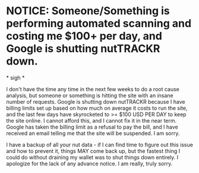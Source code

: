 # NOTICE: Someone/Something is performing automated scanning and costing me $100+ per day, and Google is shutting nutTRACKR down.

\* sigh *

I don't have the time any time in the next few weeks to do a root cause analysis, but someone or something is hitting the site with an insane number of requests. Google is shutting down nutTRACKR because I have billing limits set up based on how much on average it costs to run the site, and the last few days have skyrocketed to >= $100 USD PER DAY to keep the site online. I cannot afford this, and I cannot fix it in the near term. Google has taken the billing limit as a refusal to pay the bill, and I have received an email telling me that the site will be suspended. I am sorry. 

I have a backup of all your nut data - if I can find time to figure out this issue and how to prevent it, things MAY come back up, but the fastest thing I could do without draining my wallet was to shut things down entirely. I apologize for the lack of any advance notice. I am really, truly sorry. 
